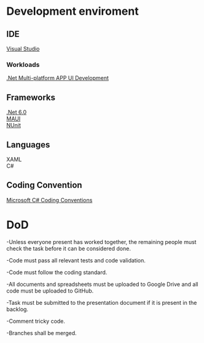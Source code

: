 # Development enviroment<br>

## IDE<br>
[Visual Studio](https://learn.microsoft.com/en-us/visualstudio/windows/?view=vs-2022)

### Workloads
[.Net Multi-platform APP UI Development](https://dotnet.microsoft.com/en-us/apps/maui)

## Frameworks<br>
[.Net 6.0](https://learn.microsoft.com/en-us/dotnet/fundamentals/)<br>
[MAUI](https://learn.microsoft.com/en-us/dotnet/maui/?view=net-maui-6.0)<br> 
[NUnit](https://docs.nunit.org/index.html)

## Languages<br>
XAML<br>
C#

## Coding Convention
[Microsoft C# Coding Conventions](https://learn.microsoft.com/en-us/dotnet/csharp/fundamentals/coding-style/coding-conventions)

# DoD

-Unless everyone present has worked together, the remaining people must check the task before it can be considered done.

-Code must pass all relevant tests and code validation.

-Code must follow the coding standard.

-All documents and spreadsheets must be uploaded to Google Drive and all code must be uploaded to GitHub.  

-Task must be submitted to the presentation document if it is present in the backlog.

-Comment tricky code.

-Branches shall be merged.
